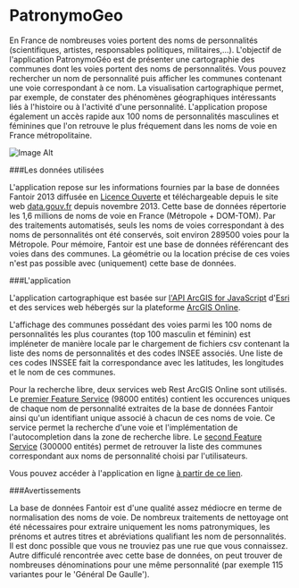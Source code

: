 PatronymoGeo
============

En France de nombreuses voies portent des noms de personnalités (scientifiques, artistes, responsables politiques, militaires,...). L'objectif de l'application PatronymoGéo est de présenter une cartographie des communes dont les voies portent des noms de personnalités. Vous pouvez rechercher un nom de personnalité puis afficher les communes contenant une voie correspondant à ce nom. La visualisation cartographique permet, par exemple, de constater des phénomènes géographiques intéressants liés à l'histoire ou à l'activité d'une personnalité. L'application propose également un accès rapide aux 100 noms de personnalités masculines et féminines que l'on retrouve le plus fréquement dans les noms de voie en France métropolitaine.

![Image Alt](https://github.com/esrifrance/PatronymoGeo/raw/master/images/capture_ecran_1.png)

###Les données utilisées

L'application repose sur les informations fournies par la base de données Fantoir 2013 diffusée en [Licence Ouverte](http://wiki.data.gouv.fr/wiki/Licence_Ouverte_/_Open_Licence) et téléchargeable depuis le site web [data.gouv.fr](http://www.data.gouv.fr/fr/dataset/fichier-fantoir-des-voies-et-lieux-dits) depuis novembre 2013. Cette base de données répertorie les 1,6 millions de noms de voie en France (Métropole + DOM-TOM). Par des traitements automatisés, seuls les noms de voies correspondant à des noms de personnalités ont été conservés, soit environ 289500 voies pour la Métropole. Pour mémoire, Fantoir est une base de données référencant des voies dans des communes. La géométrie ou la location précise de ces voies n'est pas possible avec (uniquement) cette base de données.


###L'application

L'application cartographique est basée sur [l'API ArcGIS for JavaScript](http://developers.arcgis.com/javascript/) d'[Esri](http://www.esri.com) et des services web hébergés sur la plateforme [ArcGIS Online](http://www.arcgis.com). 

L'affichage des communes possédant des voies parmi les 100 noms de personnalités les plus courantes (top 100 masculin et féminin) est impléneter de manière locale par le chargement de fichiers csv contenant la liste des noms de personnalités et des codes INSEE associés. Une liste de ces codes INSSEE fait la correspondance avec les latitudes, les longitudes et le nom de ces communes.

Pour la recherche libre, deux services web Rest ArcGIS Online sont utilisés. Le [premier Feature Service](http://services.arcgis.com/d3voDfTFbHOCRwVR/ArcGIS/rest/services/APPLI_NOMS_VOIES_UNIQUES/FeatureServer/0) (98000 entités) contient les occurences uniques de chaque nom de personnalité extraites de la base de données Fantoir ainsi qu'un identifiant unique associé à chacun de ces noms de voie. Ce service permet la recherche d'une voie et l'implémentation de l'autocompletion dans la zone de recherche libre. Le [second Feature Service](http://services.arcgis.com/d3voDfTFbHOCRwVR/ArcGIS/rest/services/APPLI_NOMS_VOIES_UNIQUES/FeatureServer/0)  (300000 entités) permet de retrouver la liste des communes correspondant aux noms de personnalité choisi par l'utilisateurs.

Vous pouvez accéder à l'application en ligne [à partir de ce lien](http://apps.arcorama.fr/PatronymoGeo).


###Avertissements

La base de données Fantoir est d'une qualité assez médiocre en terme de normalisation des noms de voie. De nombreux traitements de nettoyage ont été nécessaires pour extraire uniquement les noms patronymiques, les prénoms et autres titres et abréviations qualifiant les nom de personnalités. Il est donc possible que vous ne trouviez pas une rue que vous connaissez. Autre difficulé rencontrée avec cette base de données, on peut trouver de nombreuses dénominations pour une même personnalité (par exemple 115 variantes pour le 'Général De Gaulle').

